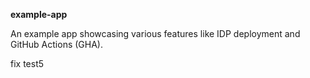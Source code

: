 **example-app**

An example app showcasing various features like IDP deployment and GitHub Actions (GHA).

fix test5
